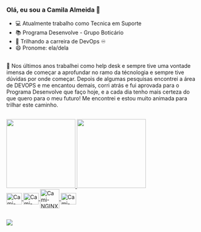 ### Olá, eu sou a Camila Almeida 👋

- 💻 Atualmente trabalho como Tecnica em Suporte
- 📚 Programa Desenvolve - Grupo Boticário
- 🌱 Trilhando a carreira de DevOps ♾️
- 😄 Pronome: ela/dela
##
📢 Nos últimos anos trabalhei como help desk e sempre tive uma vontade imensa de começar a aprofundar no ramo da técnologia e sempre tive dúvidas por onde começar. Depois de algumas pesquisas encontrei a área de DEVOPS e me encantou demais, corri atrás e fui aprovada para o Programa Desenvolve que faço hoje, e a cada dia tenho mais certeza do que quero para o meu futuro! Me encontrei e estou muito animada para trilhar este caminho.
##
<div>
  <a href="https://github.com/camialmeidas">
  <img height="180em" src="https://github-readme-stats.vercel.app/api?username=camialmeidas&show_icons=true&theme=tokyonight&include_all_commits=true&count_private=true"/>
  <img height="180em" src="https://github-readme-stats.vercel.app/api/top-langs/?username=camialmeidas&layout=compact&langs_count=168&theme=tokyonight"/>
</div>
  <link rel="stylesheet" href="https://cdn.jsdelivr.net/gh/devicons/devicon@v2.14.0/devicon.min.css">
  <img align="center" alt="Cami-Js" height="30" width="40" src="https://cdn.jsdelivr.net/gh/devicons/devicon/icons/javascript/javascript-original.svg"/>
  <img align="center" alt="Cami-HTML" height="30" width="40" src="https://cdn.jsdelivr.net/gh/devicons/devicon/icons/html5/html5-plain-wordmark.svg"/>
  <img align="center" alt="Cami-NGINX" height="50" width="50" src="https://cdn.jsdelivr.net/gh/devicons/devicon/icons/nginx/nginx-original.svg"/>
  <img align="center" alt="Cami-GIT" height="30" width="40" src="https://cdn.jsdelivr.net/gh/devicons/devicon/icons/git/git-original.svg"/>
</div>

  ##
  
<div>
  <a href="https://www.linkedin.com/in/camilaadossantos" target="_blank"><img src="https://img.shields.io/badge/LinkedIn-0077B5?style=for-the-badge&logo=linkedin&logoColor=white" targe="_blank"></a>
</div>

  
